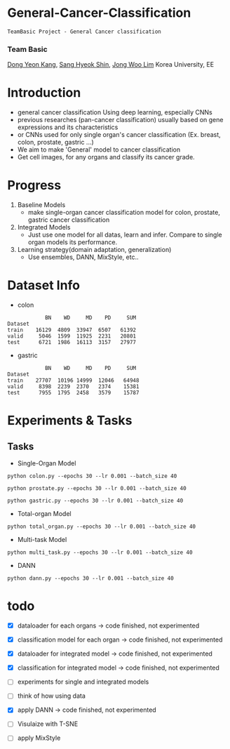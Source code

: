 # General-Cancer-Classification
```
TeamBasic Project - General Cancer classification
```

### Team Basic
[Dong Yeon Kang](https://github.com/Dong-Yeon-Kang), [Sang Hyeok Shin](https://github.com/SSH0515), [Jong Woo Lim](https://github.com/imngooh) Korea University, EE
 
# Introduction
- general cancer classification Using deep learning, especially CNNs
- previous researches (pan-cancer classification) usually based on gene expressions and its characteristics
- or CNNs used for only single organ's cancer classification (Ex. breast, colon, prostate, gastric ...)
- We aim to make 'General' model to cancer classification
- Get cell images, for any organs and classify its cancer grade.

# Progress
1. Baseline Models
   - make single-organ cancer classification model for colon, prostate, gastric cancer classification
2. Integrated Models
   - Just use one model for all datas, learn and infer. Compare to single organ models its performance. 
3. Learning strategy(domain adaptation, generalization)
   - Use ensembles, DANN, MixStyle, etc..

# Dataset Info
- colon
```angular2html
            BN    WD     MD    PD     SUM
Dataset                          
train    16129  4809  33947  6507   61392
valid     5046  1599  11925  2231   20801
test      6721  1986  16113  3157   27977
```

- gastric
```angular2html
            BN    WD     MD    PD     SUM
Dataset                          
train    27707  10196 14999  12046   64948
valid     8398  2239  2370   2374    15381
test      7955  1795  2458   3579    15787
```
# Experiments & Tasks
## Tasks
- Single-Organ Model
```
python colon.py --epochs 30 --lr 0.001 --batch_size 40
```
```
python prostate.py --epochs 30 --lr 0.001 --batch_size 40
```
```
python gastric.py --epochs 30 --lr 0.001 --batch_size 40
```
- Total-organ Model
```
python total_organ.py --epochs 30 --lr 0.001 --batch_size 40
```
- Multi-task Model
```
python multi_task.py --epochs 30 --lr 0.001 --batch_size 40
```
- DANN
```
python dann.py --epochs 30 --lr 0.001 --batch_size 40
```


# todo
- [x]  dataloader for each organs -> code finished, not experimented
- [x] classification model for each organ -> code finished, not experimented
- [x] dataloader for integrated model -> code finished, not experimented
- [x] classification for integrated model -> code finished, not experimented
- [ ] experiments for single and integrated models
- [ ] think of how using data
- [x] apply DANN -> code finished, not experimented
- [ ] Visulaize with T-SNE
- [ ] apply MixStyle

